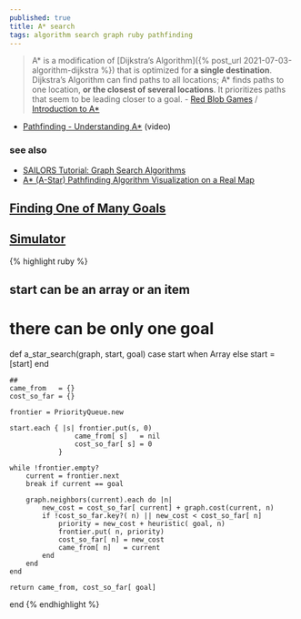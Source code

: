 ```yaml
---
published: true
title: A* search
tags: algorithm search graph ruby pathfinding
---
```

> A* is a modification of [Dijkstra’s Algorithm]({% post_url 2021-07-03-algorithm-dijkstra %}) that is optimized for **a single destination**. Dijkstra’s Algorithm can find paths to all locations; A* finds paths to one location, **or the closest of several locations**. It prioritizes paths that seem to be leading closer to a goal. - [Red Blob Games](https://www.redblobgames.com/pathfinding/a-star/introduction.html) / [Introduction to A*](http://theory.stanford.edu/~amitp/GameProgramming/AStarComparison.html)

- [Pathfinding - Understanding A*](https://www.youtube.com/watch?v=i0x5fj4PqP4) (video)

### see also
- [SAILORS Tutorial: Graph Search Algorithms ](https://cs.stanford.edu/people/abisee/tutorial/)
- [A* (A-Star) Pathfinding Algorithm Visualization on a Real Map](https://www.youtube.com/watch?v=CgW0HPHqFE8)

## [Finding One of Many Goals](https://gamedev.stackexchange.com/questions/167824/a-pathfinding-finding-one-of-many-goals)

## [Simulator](https://qiao.github.io/PathFinding.js/visual/)

{% highlight ruby %}
## start can be an array or an item
#  there can be only one goal
def a_star_search(graph, start, goal)
    case start
    when Array
    else
        start = [start]
    end
    
    ## 
    came_from   = {}
    cost_so_far = {}

    frontier = PriorityQueue.new

    start.each { |s| frontier.put(s, 0) 
                    came_from[ s]   = nil
                    cost_so_far[ s] = 0
                }

    while !frontier.empty?
        current = frontier.next
        break if current == goal
            
        graph.neighbors(current).each do |n|
            new_cost = cost_so_far[ current] + graph.cost(current, n)
            if !cost_so_far.key?( n) || new_cost < cost_so_far[ n]
                priority = new_cost + heuristic( goal, n)
                frontier.put( n, priority)
                cost_so_far[ n] = new_cost
                came_from[ n]   = current
            end
        end
    end

    return came_from, cost_so_far[ goal]
end
{% endhighlight %}
